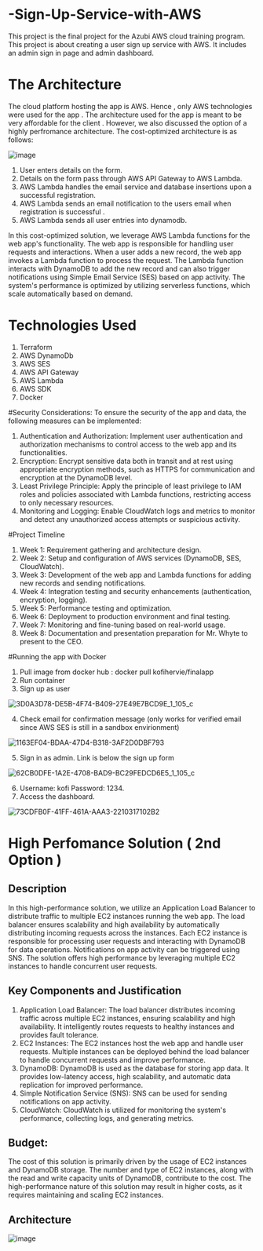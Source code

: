# -Sign-Up-Service-with-AWS
This project is the final project for the Azubi AWS cloud training program. This project is about creating a user sign up service with AWS. It includes an admin sign in page and admin dashboard.

# The Architecture
The cloud platform hosting the app is AWS. Hence , only AWS technologies were used for the app . The architecture used for the app is meant to be very affordable for the client . However, we also discussed the option of a highly perfromance architecture. The cost-optimized architecture is as follows:

![image](https://github.com/kaynert/-Sign-Up-Service-with-AWS/assets/18236391/cc8bf51d-9578-4362-a38e-b6d20e5255d8)

1. User enters details on the form.
2. Details on the form pass through AWS API Gateway to AWS Lambda.
3. AWS Lambda handles the email service and database insertions upon a successful registration.
4. AWS Lambda sends an email notification to the users email when registration is successful .
5. AWS Lambda sends all user entries into dynamodb. 

In this cost-optimized solution, we leverage AWS Lambda functions for the web app's functionality. The web app is responsible for handling user requests and interactions. When a user adds a new record, the web app invokes a Lambda function to process the request. The Lambda function interacts with DynamoDB to add the new record and can also trigger notifications using Simple Email Service (SES) based on app activity. The system's performance is optimized by utilizing serverless functions, which scale automatically based on demand.


# Technologies Used
1. Terraform
2. AWS DynamoDb
3. AWS SES
4. AWS API Gateway
5. AWS Lambda
6. AWS SDK
7. Docker 

#Security Considerations:
To ensure the security of the app and data, the following measures can be implemented:
1. Authentication and Authorization: Implement user authentication and authorization mechanisms to control access to the web app and its functionalities.
2. Encryption: Encrypt sensitive data both in transit and at rest using appropriate encryption methods, such as HTTPS for communication and encryption at the DynamoDB level.
3. Least Privilege Principle: Apply the principle of least privilege to IAM roles and policies associated with Lambda functions, restricting access to only necessary resources.
4. Monitoring and Logging: Enable CloudWatch logs and metrics to monitor and detect any unauthorized access attempts or suspicious activity.

#Project Timeline
1. Week 1: Requirement gathering and architecture design.
2. Week 2: Setup and configuration of AWS services (DynamoDB, SES, CloudWatch).
3. Week 3: Development of the web app and Lambda functions for adding new records and sending notifications.
4. Week 4: Integration testing and security enhancements (authentication, encryption, logging).
5. Week 5: Performance testing and optimization.
6. Week 6: Deployment to production environment and final testing.
7. Week 7: Monitoring and fine-tuning based on real-world usage.
8. Week 8: Documentation and presentation preparation for Mr. Whyte to present to the CEO.

#Running the app with Docker
1. Pull image from docker hub : docker pull kofihervie/finalapp
2. Run container
3. Sign up as user

![3D0A3D78-DE5B-4F74-B409-27E49E7BCD9E_1_105_c](https://github.com/kaynert/-Sign-Up-Service-with-AWS/assets/18236391/fb89fa5a-409c-4099-adf2-f2ac6a4a175a)

4. Check email for confirmation message (only works for verified email since AWS SES is still in a sandbox envirionment)

![1163EF04-BDAA-47D4-B318-3AF2D0DBF793](https://github.com/kaynert/-Sign-Up-Service-with-AWS/assets/18236391/73baf43c-3fad-4844-aa85-c540094dad26)

5. Sign in as admin. Link is below the sign up form

![62CB0DFE-1A2E-4708-BAD9-BC29FEDCD6E5_1_105_c](https://github.com/kaynert/-Sign-Up-Service-with-AWS/assets/18236391/791d76ac-a338-48a6-be4e-2582b693aeb3)

6. Username: kofi Password: 1234.
7. Access the dashboard.

![73CDFB0F-41FF-461A-AAA3-2210317102B2](https://github.com/kaynert/-Sign-Up-Service-with-AWS/assets/18236391/f176f18d-56e1-4336-82d4-ce9e7c9c9ef0)


# High Perfomance Solution ( 2nd Option )
## Description
In this high-performance solution, we utilize an Application Load Balancer to distribute traffic to multiple EC2 instances running the web app. The load balancer ensures scalability and high availability by automatically distributing incoming requests across the instances. Each EC2 instance is responsible for processing user requests and interacting with DynamoDB for data operations. Notifications on app activity can be triggered using SNS. The solution offers high performance by leveraging multiple EC2 instances to handle concurrent user requests.

## Key Components and Justification
1. Application Load Balancer: The load balancer distributes incoming traffic across multiple EC2 instances, ensuring scalability and high availability. It intelligently routes requests to healthy instances and provides fault tolerance.
2. EC2 Instances: The EC2 instances host the web app and handle user requests. Multiple instances can be deployed behind the load balancer to handle concurrent requests and improve performance.
3. DynamoDB: DynamoDB is used as the database for storing app data. It provides low-latency access, high scalability, and automatic data replication for improved performance.
4. Simple Notification Service (SNS): SNS can be used for sending notifications on app activity.
5. CloudWatch: CloudWatch is utilized for monitoring the system's performance, collecting logs, and generating metrics.

## Budget:
The cost of this solution is primarily driven by the usage of EC2 instances and DynamoDB storage. The number and type of EC2 instances, along with the read and write capacity units of DynamoDB, contribute to the cost. The high-performance nature of this solution may result in higher costs, as it requires maintaining and scaling EC2 instances.


## Architecture
![image](https://github.com/kaynert/-Sign-Up-Service-with-AWS/assets/18236391/40385a8d-1466-42e3-9c92-c2658c636102)








